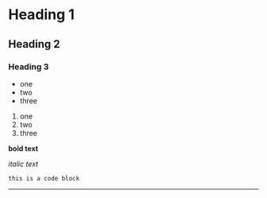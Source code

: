 # Heading 1
## Heading 2
### Heading 3

- one
- two
- three

1. one
2. two
3. three

**bold text**

*italic text*

`this is a code block`

---
